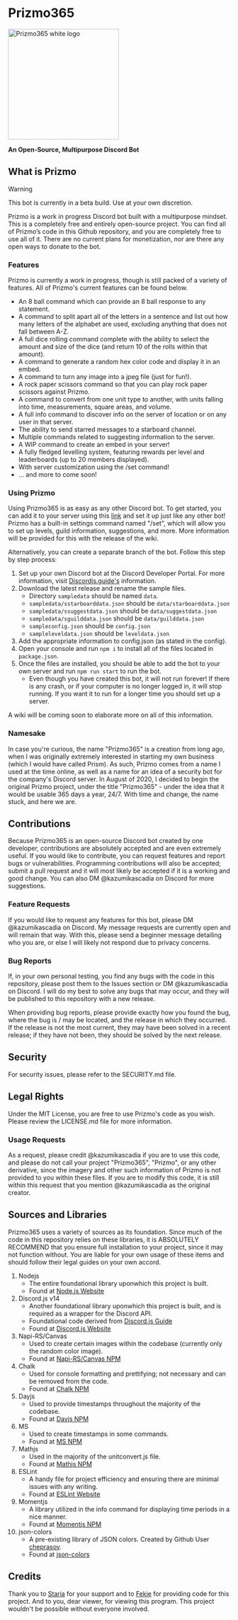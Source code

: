 # Prizmo365
<img alt="Prizmo365 white logo" src="https://github.com/kazumikascadia/Prizmo365/assets/70727046/d29624c1-82af-4703-9961-32368ec21ef2" width="250">

**An Open-Source, Multipurpose Discord Bot**

## What is Prizmo
> [!WARNING]
> This bot is currently in a beta build. Use at your own discretion.

Prizmo is a work in progress Discord bot built with a multipurpose mindset. This is a completely free and entirely open-source project. You can find all of Prizmo’s code in this Github repository, and you are completely free to use all of it. There are no current plans for monetization, nor are there any open ways to donate to the bot.

### Features
Prizmo is currently a work in progress, though is still packed of a variety of features. All of Prizmo's current features can be found below.

- An 8 ball command which can provide an 8 ball response to any statement.
- A command to split apart all of the letters in a sentence and list out how many letters of the alphabet are used, excluding anything that does not fall between A-Z.
- A full dice rolling command complete with the ability to select the amount and size of the dice (and return 10 of the rolls within that amount).
- A command to generate a random hex color code and display it in an embed.
- A command to turn any image into a jpeg file (just for fun!).
- A rock paper scissors command so that you can play rock paper scissors against Prizmo.
- A command to convert from one unit type to another, with units falling into time, measurements, square areas, and volume.
- A full info command to discover info on the server of location or on any user in that server.
- The ability to send starred messages to a starboard channel.
- Multiple commands related to suggesting information to the server.
- A WIP command to create an embed in your server!
- A fully fledged levelling system, featuring rewards per level and leaderboards (up to 20 members displayed).
- With server customization using the /set command!
- ... and more to come soon!

### Using Prizmo
Using Prizmo365 is as easy as any other Discord bot. To get started, you can add it to your server using this [link](https://discord.com/api/oauth2/authorize?client_id=734214062627356683&permissions=8&scope=bot+applications.commands) and set it up just like any other bot! Prizmo has a built-in settings command named "/set", which will allow you to set up levels, guild information, suggestions, and more. More information will be provided for this with the release of the wiki.

Alternatively, you can create a separate branch of the bot. Follow this step by step process:
1. Set up your own Discord bot at the Discord Developer Portal. For more information, visit [Discordjs.guide's](https://discordjs.guide/preparations/setting-up-a-bot-application.html#token-leak-scenario) information.
2. Download the latest release and rename the sample files.
   - Directory `sampledata` should be named `data`.
   - `sampledata/sstarboarddata.json` should be `data/starboarddata.json`
   - `sampledata/ssuggestdata.json` should be `data/suggestdata.json`
   - `sampledata/sguilddata.json` should be `data/guilddata.json`
   - `sampleconfig.json` should be `config.json`
   - `sampleleveldata.json` should be `leveldata.json`
3. Add the appropriate information to config.json (as stated in the config).
4. Open your console and run `npm i` to install all of the files located in `package.json`.
5. Once the files are installed, you should be able to add the bot to your own server and run `npm run start` to run the bot.
   - Even though you have created this bot, it will not run forever! If there is any crash, or if your computer is no longer logged in, it will stop running. If you want it to run for a longer time you should set up a server.

A wiki will be coming soon to elaborate more on all of this information.

### Namesake
In case you're curious, the name "Prizmo365" is a creation from long ago, when I was originally extremely interested in starting my own business (which I would have called Prism). As such, Prizmo comes from a name I used at the time online, as well as a name for an idea of a security bot for the company's Discord server. In August of 2020, I decided to begin the original Prizmo project, under the title "Prizmo365" - under the idea that it would be usable 365 days a year, 24/7. With time and change, the name stuck, and here we are.

## Contributions
Because Prizmo365 is an open-source Discord bot created by one developer, contributions are absolutely accepted and are even extremely useful. If you would like to contribute, you can request features and report bugs or vulnerabilities. Programming contributions will also be accepted; submit a pull request and it will most likely be accepted if it is a working and good change. You can also DM @kazumikascadia on Discord for more suggestions.

### Feature Requests
If you would like to request any features for this bot, please DM @kazumikascadia on Discord. My message requests are currently open and will remain that way. With this, please send a beginner message detailing who you are, or else I will likely not respond due to privacy concerns.

### Bug Reports
If, in your own personal testing, you find any bugs with the code in this repository, please post them to the Issues section or DM @kazumikascadia on Discord. I will do my best to solve any bugs that may occur, and they will be published to this repository with a new release.

When providing bug reports, please provide exactly how you found the bug, where the bug is / may be located, and the release in which they occurred. If the release is not the most current, they may have been solved in a recent release; if they have not been, they should be solved by the next release.

## Security
For security issues, please refer to the SECURITY.md file.

## Legal Rights
Under the MIT License, you are free to use Prizmo's code as you wish. Please review the LICENSE.md file for more information.
### Usage Requests
As a request, please credit @kazumikascadia if you are to use this code, and please do not call your project "Prizmo365", "Prizmo", or any other derivative, since the imagery and other such information of Prizmo is not provided to you within these files. If you are to modify this code, it is still within this request that you mention @kazumikascadia as the original creator. 

## Sources and Libraries
Prizmo365 uses a variety of sources as its foundation. Since much of the code in this repository relies on these libraries, it is ABSOLUTELY RECOMMEND that you ensure full installation to your project, since it may not function without. You are liable for your own usage of these items and should follow their legal guides on your own accord.

1. Nodejs
    - The entire foundational library uponwhich this project is built.
    - Found at [Node.js Website](https://nodejs.org/en)
2. Discord.js v14
   - Another foundational library uponwhich this project is built, and is required as a wrapper for the Discord API.
   - Foundational code derived from [Discord.js Guide](https://discordjs.guide/)
   - Found at [Discord.js Website](https://discord.js.org/#/)
4. Napi-RS/Canvas
   - Used to create certain images within the codebase (currently only the random color image).
   - Found at [Napi-RS/Canvas NPM](https://www.npmjs.com/package/@napi-rs/canvas)
5. Chalk
   - Used for console formatting and prettifying; not necessary and can be removed from the code.
   - Found at [Chalk NPM](https://www.npmjs.com/package/chalk)
6. Dayjs
   - Used to provide timestamps throughout the majority of the codebase.
   - Found at [Dayjs NPM](https://www.npmjs.com/package/dayjs)
7. MS
    - Used to create timestamps in some commands.
    - Found at [MS NPM](https://www.npmjs.com/package/ms)
8. Mathjs
    - Used in the majority of the unitconvert.js file.
    - Found at [Mathjs NPM](https://www.npmjs.com/package/mathjs)
9. ESLint
    - A handy file for project efficiency and ensuring there are minimal issues with any writing.
    - Found at [ESLint Website](https://eslint.org/)
10. Momentjs
    - A library utilized in the info command for displaying time periods in a nice manner.
    - Found at [Momentjs NPM](https://www.npmjs.com/package/moment)
11. json-colors
    - A pre-existing library of JSON colors. Created by Github User [cheprasov](https://github.com/cheprasov).
    - Found at [json-colors](https://github.com/cheprasov/json-colors/tree/master) 

## Credits
Thank you to [Staria](https://github.com/StariaRose/) for your support and to [Fekie](https://github.com/fekie) for providing code for this project. And to you, dear viewer, for viewing this program. This project wouldn't be possible without everyone involved.
